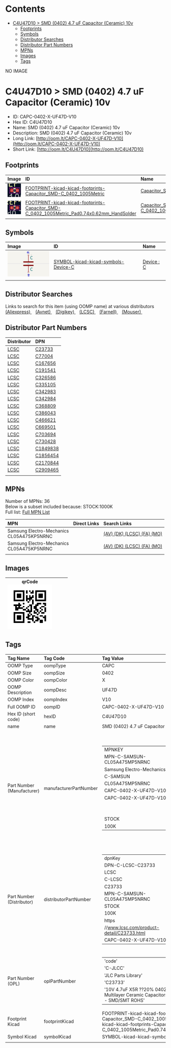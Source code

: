 



Contents
========

* [C4U47D10 > SMD (0402) 4.7 uF Capacitor (Ceramic) 10v](#c4u47d10--smd-0402-47-uf-capacitor-ceramic-10v)
	* [Footprints](#footprints)
	* [Symbols](#symbols)
	* [Distributor Searches](#distributor-searches)
	* [Distributor Part Numbers](#distributor-part-numbers)
	* [MPNs](#mpns)
	* [Images](#images)
	* [Tags](#tags)
  
NO IMAGE  
# C4U47D10 > SMD (0402) 4.7 uF Capacitor (Ceramic) 10v

- ID: CAPC-0402-X-UF47D-V10
- Hex ID: C4U47D10
- Name: SMD (0402) 4.7 uF Capacitor (Ceramic) 10v
- Description: SMD (0402) 4.7 uF Capacitor (Ceramic) 10v
- Long Link: [http://oom.lt/CAPC-0402-X-UF47D-V10](http://oom.lt/CAPC-0402-X-UF47D-V10)
- Short Link: [http://oom.lt/C4U47D10](http://oom.lt/C4U47D10)

## Footprints
  

|Image|ID|Name|
| :--- | :--- | :--- |
|[![](https://raw.githubusercontent.com/oomlout/oomlout_OOMP_eda_V2/main/FOOTPRINT/kicad/kicad-footprints/Capacitor_SMD/C_0402_1005Metric/image_140.png)](https://github.com/oomlout/oomlout_OOMP_eda_V2/tree/main/FOOTPRINT/kicad/kicad-footprints/Capacitor_SMD/C_0402_1005Metric/)|[FOOTPRINT-kicad-kicad-footprints-Capacitor_SMD-C_0402_1005Metric](https://github.com/oomlout/oomlout_OOMP_eda_V2/tree/main/FOOTPRINT/kicad/kicad-footprints/Capacitor_SMD/C_0402_1005Metric/)|[Capacitor_SMD : C_0402_1005Metric](https://github.com/oomlout/oomlout_OOMP_eda_V2/tree/main/FOOTPRINT/kicad/kicad-footprints/Capacitor_SMD/C_0402_1005Metric/)|
|[![](https://raw.githubusercontent.com/oomlout/oomlout_OOMP_eda_V2/main/FOOTPRINT/kicad/kicad-footprints/Capacitor_SMD/C_0402_1005Metric_Pad0.74x0.62mm_HandSolder/image_140.png)](https://github.com/oomlout/oomlout_OOMP_eda_V2/tree/main/FOOTPRINT/kicad/kicad-footprints/Capacitor_SMD/C_0402_1005Metric_Pad0.74x0.62mm_HandSolder/)|[FOOTPRINT-kicad-kicad-footprints-Capacitor_SMD-C_0402_1005Metric_Pad0.74x0.62mm_HandSolder](https://github.com/oomlout/oomlout_OOMP_eda_V2/tree/main/FOOTPRINT/kicad/kicad-footprints/Capacitor_SMD/C_0402_1005Metric_Pad0.74x0.62mm_HandSolder/)|[Capacitor_SMD : C_0402_1005Metric_Pad0.74x0.62mm_HandSolder](https://github.com/oomlout/oomlout_OOMP_eda_V2/tree/main/FOOTPRINT/kicad/kicad-footprints/Capacitor_SMD/C_0402_1005Metric_Pad0.74x0.62mm_HandSolder/)|
||||

## Symbols
  

|Image|ID|Name|
| :--- | :--- | :--- |
|[![](https://raw.githubusercontent.com/oomlout/oomlout_OOMP_eda_V2/main/SYMBOL/kicad/kicad-symbols/Device/C/image_140.png)](https://github.com/oomlout/oomlout_OOMP_eda_V2/tree/main/SYMBOL/kicad/kicad-symbols/Device/C/)|[SYMBOL-kicad-kicad-symbols-Device-C](https://github.com/oomlout/oomlout_OOMP_eda_V2/tree/main/SYMBOL/kicad/kicad-symbols/Device/C/)|[Device : C](https://github.com/oomlout/oomlout_OOMP_eda_V2/tree/main/SYMBOL/kicad/kicad-symbols/Device/C/)|
||||

## Distributor Searches
  
Links to search for this item (using OOMP name) at various distributors  
[(Aliexpress) ](https://www.aliexpress.com/wholesale?SearchText=1117SMD+0402+4.7+uF+Capacitor+Ceramic+10v)&nbsp;&nbsp;&nbsp;[(Avnet) ](https://www.avnet.com/shop/us/search/SMD+0402+4.7+uF+Capacitor+Ceramic+10v)&nbsp;&nbsp;&nbsp;[(Digikey) ](https://www.digikey.co.uk/en/products/result?s=SMD+0402+4.7+uF+Capacitor+Ceramic+10v)&nbsp;&nbsp;&nbsp;[(LCSC) ](https://www.lcsc.com/search?q=SMD+0402+4.7+uF+Capacitor+Ceramic+10v)&nbsp;&nbsp;&nbsp;[(Farnell) ](https://uk.farnell.com/search?st=SMD+0402+4.7+uF+Capacitor+Ceramic+10v)&nbsp;&nbsp;&nbsp;[(Mouser) ](https://www.mouser.com/c/?q=SMD+0402+4.7+uF+Capacitor+Ceramic+10v)&nbsp;&nbsp;&nbsp;
## Distributor Part Numbers
  

|Distributor|DPN|
| :--- | :--- |
|[LCSC](https://www.lcsc.com/product-detail/C23733.html)|[C23733](https://www.lcsc.com/product-detail/C23733.html)|
|[LCSC](https://www.lcsc.com/product-detail/C77004.html)|[C77004](https://www.lcsc.com/product-detail/C77004.html)|
|[LCSC](https://www.lcsc.com/product-detail/C167656.html)|[C167656](https://www.lcsc.com/product-detail/C167656.html)|
|[LCSC](https://www.lcsc.com/product-detail/C191541.html)|[C191541](https://www.lcsc.com/product-detail/C191541.html)|
|[LCSC](https://www.lcsc.com/product-detail/C326586.html)|[C326586](https://www.lcsc.com/product-detail/C326586.html)|
|[LCSC](https://www.lcsc.com/product-detail/C335105.html)|[C335105](https://www.lcsc.com/product-detail/C335105.html)|
|[LCSC](https://www.lcsc.com/product-detail/C342983.html)|[C342983](https://www.lcsc.com/product-detail/C342983.html)|
|[LCSC](https://www.lcsc.com/product-detail/C342984.html)|[C342984](https://www.lcsc.com/product-detail/C342984.html)|
|[LCSC](https://www.lcsc.com/product-detail/C368809.html)|[C368809](https://www.lcsc.com/product-detail/C368809.html)|
|[LCSC](https://www.lcsc.com/product-detail/C386043.html)|[C386043](https://www.lcsc.com/product-detail/C386043.html)|
|[LCSC](https://www.lcsc.com/product-detail/C466621.html)|[C466621](https://www.lcsc.com/product-detail/C466621.html)|
|[LCSC](https://www.lcsc.com/product-detail/C669501.html)|[C669501](https://www.lcsc.com/product-detail/C669501.html)|
|[LCSC](https://www.lcsc.com/product-detail/C703694.html)|[C703694](https://www.lcsc.com/product-detail/C703694.html)|
|[LCSC](https://www.lcsc.com/product-detail/C730428.html)|[C730428](https://www.lcsc.com/product-detail/C730428.html)|
|[LCSC](https://www.lcsc.com/product-detail/C1849838.html)|[C1849838](https://www.lcsc.com/product-detail/C1849838.html)|
|[LCSC](https://www.lcsc.com/product-detail/C1856454.html)|[C1856454](https://www.lcsc.com/product-detail/C1856454.html)|
|[LCSC](https://www.lcsc.com/product-detail/C2170844.html)|[C2170844](https://www.lcsc.com/product-detail/C2170844.html)|
|[LCSC](https://www.lcsc.com/product-detail/C2909465.html)|[C2909465](https://www.lcsc.com/product-detail/C2909465.html)|
|||

## MPNs
  
Number of MPNs: 36<br>Below is a subset included because: STOCK:1000K <br>Full list: [Full MPN List](MPNLIST.md)  

|MPN|Direct Links|Search Links|
| :--- | :--- | :--- |
|Samsung Electro-Mechanics<br>CL05A475KP5NRNC||[(AV) ](https://www.avnet.com/shop/us/search/CL05A475KP5NRNC)[(DK) ](https://www.digikey.co.uk/products/en?keywords=CL05A475KP5NRNC)[(LCSC) ](https://www.lcsc.com/search?q=CL05A475KP5NRNC)[(FA) ](https://uk.farnell.com/search?st=CL05A475KP5NRNC)[(MO) ](https://www.mouser.com/c/?q=CL05A475KP5NRNC)|
|Samsung Electro-Mechanics<br>CL05A475KP5NRNC||[(AV) ](https://www.avnet.com/shop/us/search/CL05A475KP5NRNC)[(DK) ](https://www.digikey.co.uk/products/en?keywords=CL05A475KP5NRNC)[(LCSC) ](https://www.lcsc.com/search?q=CL05A475KP5NRNC)[(FA) ](https://uk.farnell.com/search?st=CL05A475KP5NRNC)[(MO) ](https://www.mouser.com/c/?q=CL05A475KP5NRNC)|
||||

## Images
  

|qrCode<br>[![](https://raw.githubusercontent.com/oomlout/oomlout_OOMP_parts_V2/main/CAPC/0402/X/UF47D/V10/qrCode_140.png)](https://github.com/oomlout/oomlout_OOMP_parts_V2/tree/main/CAPC/0402/X/UF47D/V10/qrCode.png)||||
| :---: | :---: | :---: | :---: |

## Tags
  

|Tag Name|Tag Code|Tag Value|
| :--- | :--- | :--- |
|OOMP Type|oompType|CAPC|
|OOMP Size|oompSize|0402|
|OOMP Color|oompColor|X|
|OOMP Description|oompDesc|UF47D|
|OOMP Index|oompIndex|V10|
|Full OOMP ID|oompID|CAPC-0402-X-UF47D-V10|
|Hex ID (short code)|hexID|C4U47D10|
|name|name|SMD (0402) 4.7 uF Capacitor (Ceramic) 10v|
|Part Number (Manufacturer)|manufacturerPartNumber|<table><tr><td>MPNKEY</td></tr><tr><td> MPN-C-SAMSUN-CL05A475MP5NRNC</td><td> MANUFACTURER</td></tr><tr><td> Samsung Electro-Mechanics</td><td> MANUCODE</td></tr><tr><td> C-SAMSUN</td><td> MPN</td></tr><tr><td> CL05A475MP5NRNC</td><td> OOMPIDPARTIAL</td></tr><tr><td> CAPC-0402-X-UF47D-V10</td><td> OOMPID</td></tr><tr><td> CAPC-0402-X-UF47D-V10</td><td> LINK</td></tr><tr><td> </td><td> DESCRIPTION</td></tr><tr><td> </td><td> TAGS</td></tr><tr><td> STOCK</td></tr><tr><td>100K</td></tr></table></td><td> <table><tr><td>MPNKEY</td></tr><tr><td> MPN-C-MURATA-GRM155R61A475KEAAD</td><td> MANUFACTURER</td></tr><tr><td> Murata Electronics</td><td> MANUCODE</td></tr><tr><td> C-MURATA</td><td> MPN</td></tr><tr><td> GRM155R61A475KEAAD</td><td> OOMPIDPARTIAL</td></tr><tr><td> CAPC-0402-X-UF47D-V10</td><td> OOMPID</td></tr><tr><td> CAPC-0402-X-UF47D-V10</td><td> LINK</td></tr><tr><td> </td><td> DESCRIPTION</td></tr><tr><td> </td><td> TAGS</td></tr><tr><td> STOCK</td></tr><tr><td>10K</td></tr></table></td><td> <table><tr><td>MPNKEY</td></tr><tr><td> MPN-C-FHGUAN-0402X475M100NT</td><td> MANUFACTURER</td></tr><tr><td> FH (Guangdong Fenghua Advanced Tech)</td><td> MANUCODE</td></tr><tr><td> C-FHGUAN</td><td> MPN</td></tr><tr><td> 0402X475M100NT</td><td> OOMPIDPARTIAL</td></tr><tr><td> CAPC-0402-X-UF47D-V10</td><td> OOMPID</td></tr><tr><td> CAPC-0402-X-UF47D-V10</td><td> LINK</td></tr><tr><td> </td><td> DESCRIPTION</td></tr><tr><td> </td><td> TAGS</td></tr><tr><td> STOCK</td></tr><tr><td>1K</td></tr></table></td><td> <table><tr><td>MPNKEY</td></tr><tr><td> MPN-C-FHGUAN-0402X475K100NT</td><td> MANUFACTURER</td></tr><tr><td> FH (Guangdong Fenghua Advanced Tech)</td><td> MANUCODE</td></tr><tr><td> C-FHGUAN</td><td> MPN</td></tr><tr><td> 0402X475K100NT</td><td> OOMPIDPARTIAL</td></tr><tr><td> CAPC-0402-X-UF47D-V10</td><td> OOMPID</td></tr><tr><td> CAPC-0402-X-UF47D-V10</td><td> LINK</td></tr><tr><td> </td><td> DESCRIPTION</td></tr><tr><td> </td><td> TAGS</td></tr><tr><td> STOCK</td></tr><tr><td>10K</td></tr></table></td><td> <table><tr><td>MPNKEY</td></tr><tr><td> MPN-C-YAGEO-CC0402KRX5R6BB475</td><td> MANUFACTURER</td></tr><tr><td> YAGEO</td><td> MANUCODE</td></tr><tr><td> C-YAGEO</td><td> MPN</td></tr><tr><td> CC0402KRX5R6BB475</td><td> OOMPIDPARTIAL</td></tr><tr><td> CAPC-0402-X-UF47D-V10</td><td> OOMPID</td></tr><tr><td> CAPC-0402-X-UF47D-V10</td><td> LINK</td></tr><tr><td> </td><td> DESCRIPTION</td></tr><tr><td> </td><td> TAGS</td></tr><tr><td> STOCK</td></tr><tr><td>10K</td></tr></table></td><td> <table><tr><td>MPNKEY</td></tr><tr><td> MPN-C-MURATA-GRM155R61A475MEAAD</td><td> MANUFACTURER</td></tr><tr><td> Murata Electronics</td><td> MANUCODE</td></tr><tr><td> C-MURATA</td><td> MPN</td></tr><tr><td> GRM155R61A475MEAAD</td><td> OOMPIDPARTIAL</td></tr><tr><td> CAPC-0402-X-UF47D-V10</td><td> OOMPID</td></tr><tr><td> CAPC-0402-X-UF47D-V10</td><td> LINK</td></tr><tr><td> </td><td> DESCRIPTION</td></tr><tr><td> </td><td> TAGS</td></tr><tr><td> </td></tr></table></td><td> <table><tr><td>MPNKEY</td></tr><tr><td> MPN-C-TDK-C1005X5R1A475KTJ00E</td><td> MANUFACTURER</td></tr><tr><td> TDK</td><td> MANUCODE</td></tr><tr><td> C-TDK</td><td> MPN</td></tr><tr><td> C1005X5R1A475KTJ00E</td><td> OOMPIDPARTIAL</td></tr><tr><td> CAPC-0402-X-UF47D-V10</td><td> OOMPID</td></tr><tr><td> CAPC-0402-X-UF47D-V10</td><td> LINK</td></tr><tr><td> </td><td> DESCRIPTION</td></tr><tr><td> </td><td> TAGS</td></tr><tr><td> STOCK</td></tr><tr><td>1K</td></tr></table></td><td> <table><tr><td>MPNKEY</td></tr><tr><td> MPN-C-TDK-C1005X5R1A475MTJ00E</td><td> MANUFACTURER</td></tr><tr><td> TDK</td><td> MANUCODE</td></tr><tr><td> C-TDK</td><td> MPN</td></tr><tr><td> C1005X5R1A475MTJ00E</td><td> OOMPIDPARTIAL</td></tr><tr><td> CAPC-0402-X-UF47D-V10</td><td> OOMPID</td></tr><tr><td> CAPC-0402-X-UF47D-V10</td><td> LINK</td></tr><tr><td> </td><td> DESCRIPTION</td></tr><tr><td> </td><td> TAGS</td></tr><tr><td> </td></tr></table></td><td> <table><tr><td>MPNKEY</td></tr><tr><td> MPN-C-SAMSUN-CL05A475KP5NRNC</td><td> MANUFACTURER</td></tr><tr><td> Samsung Electro-Mechanics</td><td> MANUCODE</td></tr><tr><td> C-SAMSUN</td><td> MPN</td></tr><tr><td> CL05A475KP5NRNC</td><td> OOMPIDPARTIAL</td></tr><tr><td> CAPC-0402-X-UF47D-V10</td><td> OOMPID</td></tr><tr><td> CAPC-0402-X-UF47D-V10</td><td> LINK</td></tr><tr><td> </td><td> DESCRIPTION</td></tr><tr><td> </td><td> TAGS</td></tr><tr><td> STOCK</td></tr><tr><td>1000K</td></tr></table></td><td> <table><tr><td>MPNKEY</td></tr><tr><td> MPN-C-TAIYOY-LMK105BBJ475MVLF</td><td> MANUFACTURER</td></tr><tr><td> Taiyo Yuden</td><td> MANUCODE</td></tr><tr><td> C-TAIYOY</td><td> MPN</td></tr><tr><td> LMK105BBJ475MVLF</td><td> OOMPIDPARTIAL</td></tr><tr><td> CAPC-0402-X-UF47D-V10</td><td> OOMPID</td></tr><tr><td> CAPC-0402-X-UF47D-V10</td><td> LINK</td></tr><tr><td> </td><td> DESCRIPTION</td></tr><tr><td> </td><td> TAGS</td></tr><tr><td> STOCK</td></tr><tr><td>10K</td></tr></table></td><td> <table><tr><td>MPNKEY</td></tr><tr><td> MPN-C-SANYEA-C0402X5R475M100NT</td><td> MANUFACTURER</td></tr><tr><td> SANYEAR</td><td> MANUCODE</td></tr><tr><td> C-SANYEA</td><td> MPN</td></tr><tr><td> C0402X5R475M100NT</td><td> OOMPIDPARTIAL</td></tr><tr><td> CAPC-0402-X-UF47D-V10</td><td> OOMPID</td></tr><tr><td> CAPC-0402-X-UF47D-V10</td><td> LINK</td></tr><tr><td> </td><td> DESCRIPTION</td></tr><tr><td> </td><td> TAGS</td></tr><tr><td> STOCK</td></tr><tr><td>1K</td></tr></table></td><td> <table><tr><td>MPNKEY</td></tr><tr><td> MPN-C-MURATA-GRM155R61A475ME02D</td><td> MANUFACTURER</td></tr><tr><td> Murata Electronics</td><td> MANUCODE</td></tr><tr><td> C-MURATA</td><td> MPN</td></tr><tr><td> GRM155R61A475ME02D</td><td> OOMPIDPARTIAL</td></tr><tr><td> CAPC-0402-X-UF47D-V10</td><td> OOMPID</td></tr><tr><td> CAPC-0402-X-UF47D-V10</td><td> LINK</td></tr><tr><td> </td><td> DESCRIPTION</td></tr><tr><td> </td><td> TAGS</td></tr><tr><td> STOCK</td></tr><tr><td>10K</td></tr></table></td><td> <table><tr><td>MPNKEY</td></tr><tr><td> MPN-C-MURATA-ZRB15XR61A475KE01D</td><td> MANUFACTURER</td></tr><tr><td> Murata Electronics</td><td> MANUCODE</td></tr><tr><td> C-MURATA</td><td> MPN</td></tr><tr><td> ZRB15XR61A475KE01D</td><td> OOMPIDPARTIAL</td></tr><tr><td> CAPC-0402-X-UF47D-V10</td><td> OOMPID</td></tr><tr><td> CAPC-0402-X-UF47D-V10</td><td> LINK</td></tr><tr><td> </td><td> DESCRIPTION</td></tr><tr><td> </td><td> TAGS</td></tr><tr><td> STOCK</td></tr><tr><td>1K</td></tr></table></td><td> <table><tr><td>MPNKEY</td></tr><tr><td> MPN-C-SAMSUN-CL05A475KP5ZRNC</td><td> MANUFACTURER</td></tr><tr><td> Samsung Electro-Mechanics</td><td> MANUCODE</td></tr><tr><td> C-SAMSUN</td><td> MPN</td></tr><tr><td> CL05A475KP5ZRNC</td><td> OOMPIDPARTIAL</td></tr><tr><td> CAPC-0402-X-UF47D-V10</td><td> OOMPID</td></tr><tr><td> CAPC-0402-X-UF47D-V10</td><td> LINK</td></tr><tr><td> </td><td> DESCRIPTION</td></tr><tr><td> </td><td> TAGS</td></tr><tr><td> </td></tr></table></td><td> <table><tr><td>MPNKEY</td></tr><tr><td> MPN-C-KYOCER-CM05X5R475M10AH</td><td> MANUFACTURER</td></tr><tr><td> Kyocera AVX</td><td> MANUCODE</td></tr><tr><td> C-KYOCER</td><td> MPN</td></tr><tr><td> CM05X5R475M10AH</td><td> OOMPIDPARTIAL</td></tr><tr><td> CAPC-0402-X-UF47D-V10</td><td> OOMPID</td></tr><tr><td> CAPC-0402-X-UF47D-V10</td><td> LINK</td></tr><tr><td> </td><td> DESCRIPTION</td></tr><tr><td> </td><td> TAGS</td></tr><tr><td> </td></tr></table></td><td> <table><tr><td>MPNKEY</td></tr><tr><td> MPN-C-KYOCER-0402ZD475KAT2A</td><td> MANUFACTURER</td></tr><tr><td> Kyocera AVX</td><td> MANUCODE</td></tr><tr><td> C-KYOCER</td><td> MPN</td></tr><tr><td> 0402ZD475KAT2A</td><td> OOMPIDPARTIAL</td></tr><tr><td> CAPC-0402-X-UF47D-V10</td><td> OOMPID</td></tr><tr><td> CAPC-0402-X-UF47D-V10</td><td> LINK</td></tr><tr><td> </td><td> DESCRIPTION</td></tr><tr><td> </td><td> TAGS</td></tr><tr><td> </td></tr></table></td><td> <table><tr><td>MPNKEY</td></tr><tr><td> MPN-C-TDK-C1005X5R1A475K050BE</td><td> MANUFACTURER</td></tr><tr><td> TDK</td><td> MANUCODE</td></tr><tr><td> C-TDK</td><td> MPN</td></tr><tr><td> C1005X5R1A475K050BE</td><td> OOMPIDPARTIAL</td></tr><tr><td> CAPC-0402-X-UF47D-V10</td><td> OOMPID</td></tr><tr><td> CAPC-0402-X-UF47D-V10</td><td> LINK</td></tr><tr><td> </td><td> DESCRIPTION</td></tr><tr><td> </td><td> TAGS</td></tr><tr><td> </td></tr></table></td><td> <table><tr><td>MPNKEY</td></tr><tr><td> MPN-C-WALSIN-0402X475M100CT</td><td> MANUFACTURER</td></tr><tr><td> Walsin Tech Corp</td><td> MANUCODE</td></tr><tr><td> C-WALSIN</td><td> MPN</td></tr><tr><td> 0402X475M100CT</td><td> OOMPIDPARTIAL</td></tr><tr><td> CAPC-0402-X-UF47D-V10</td><td> OOMPID</td></tr><tr><td> CAPC-0402-X-UF47D-V10</td><td> LINK</td></tr><tr><td> </td><td> DESCRIPTION</td></tr><tr><td> </td><td> TAGS</td></tr><tr><td> </td></tr></table></td><td> <table><tr><td>MPNKEY</td></tr><tr><td> MPN-C-SAMSUN-CL05A475MP5NRNC</td><td> MANUFACTURER</td></tr><tr><td> Samsung Electro-Mechanics</td><td> MANUCODE</td></tr><tr><td> C-SAMSUN</td><td> MPN</td></tr><tr><td> CL05A475MP5NRNC</td><td> OOMPIDPARTIAL</td></tr><tr><td> CAPC-0402-X-UF47D-V10</td><td> OOMPID</td></tr><tr><td> CAPC-0402-X-UF47D-V10</td><td> LINK</td></tr><tr><td> </td><td> DESCRIPTION</td></tr><tr><td> </td><td> TAGS</td></tr><tr><td> STOCK</td></tr><tr><td>100K</td></tr></table></td><td> <table><tr><td>MPNKEY</td></tr><tr><td> MPN-C-MURATA-GRM155R61A475KEAAD</td><td> MANUFACTURER</td></tr><tr><td> Murata Electronics</td><td> MANUCODE</td></tr><tr><td> C-MURATA</td><td> MPN</td></tr><tr><td> GRM155R61A475KEAAD</td><td> OOMPIDPARTIAL</td></tr><tr><td> CAPC-0402-X-UF47D-V10</td><td> OOMPID</td></tr><tr><td> CAPC-0402-X-UF47D-V10</td><td> LINK</td></tr><tr><td> </td><td> DESCRIPTION</td></tr><tr><td> </td><td> TAGS</td></tr><tr><td> STOCK</td></tr><tr><td>10K</td></tr></table></td><td> <table><tr><td>MPNKEY</td></tr><tr><td> MPN-C-FHGUAN-0402X475M100NT</td><td> MANUFACTURER</td></tr><tr><td> FH (Guangdong Fenghua Advanced Tech)</td><td> MANUCODE</td></tr><tr><td> C-FHGUAN</td><td> MPN</td></tr><tr><td> 0402X475M100NT</td><td> OOMPIDPARTIAL</td></tr><tr><td> CAPC-0402-X-UF47D-V10</td><td> OOMPID</td></tr><tr><td> CAPC-0402-X-UF47D-V10</td><td> LINK</td></tr><tr><td> </td><td> DESCRIPTION</td></tr><tr><td> </td><td> TAGS</td></tr><tr><td> STOCK</td></tr><tr><td>1K</td></tr></table></td><td> <table><tr><td>MPNKEY</td></tr><tr><td> MPN-C-FHGUAN-0402X475K100NT</td><td> MANUFACTURER</td></tr><tr><td> FH (Guangdong Fenghua Advanced Tech)</td><td> MANUCODE</td></tr><tr><td> C-FHGUAN</td><td> MPN</td></tr><tr><td> 0402X475K100NT</td><td> OOMPIDPARTIAL</td></tr><tr><td> CAPC-0402-X-UF47D-V10</td><td> OOMPID</td></tr><tr><td> CAPC-0402-X-UF47D-V10</td><td> LINK</td></tr><tr><td> </td><td> DESCRIPTION</td></tr><tr><td> </td><td> TAGS</td></tr><tr><td> STOCK</td></tr><tr><td>10K</td></tr></table></td><td> <table><tr><td>MPNKEY</td></tr><tr><td> MPN-C-YAGEO-CC0402KRX5R6BB475</td><td> MANUFACTURER</td></tr><tr><td> YAGEO</td><td> MANUCODE</td></tr><tr><td> C-YAGEO</td><td> MPN</td></tr><tr><td> CC0402KRX5R6BB475</td><td> OOMPIDPARTIAL</td></tr><tr><td> CAPC-0402-X-UF47D-V10</td><td> OOMPID</td></tr><tr><td> CAPC-0402-X-UF47D-V10</td><td> LINK</td></tr><tr><td> </td><td> DESCRIPTION</td></tr><tr><td> </td><td> TAGS</td></tr><tr><td> STOCK</td></tr><tr><td>10K</td></tr></table></td><td> <table><tr><td>MPNKEY</td></tr><tr><td> MPN-C-MURATA-GRM155R61A475MEAAD</td><td> MANUFACTURER</td></tr><tr><td> Murata Electronics</td><td> MANUCODE</td></tr><tr><td> C-MURATA</td><td> MPN</td></tr><tr><td> GRM155R61A475MEAAD</td><td> OOMPIDPARTIAL</td></tr><tr><td> CAPC-0402-X-UF47D-V10</td><td> OOMPID</td></tr><tr><td> CAPC-0402-X-UF47D-V10</td><td> LINK</td></tr><tr><td> </td><td> DESCRIPTION</td></tr><tr><td> </td><td> TAGS</td></tr><tr><td> </td></tr></table></td><td> <table><tr><td>MPNKEY</td></tr><tr><td> MPN-C-TDK-C1005X5R1A475KTJ00E</td><td> MANUFACTURER</td></tr><tr><td> TDK</td><td> MANUCODE</td></tr><tr><td> C-TDK</td><td> MPN</td></tr><tr><td> C1005X5R1A475KTJ00E</td><td> OOMPIDPARTIAL</td></tr><tr><td> CAPC-0402-X-UF47D-V10</td><td> OOMPID</td></tr><tr><td> CAPC-0402-X-UF47D-V10</td><td> LINK</td></tr><tr><td> </td><td> DESCRIPTION</td></tr><tr><td> </td><td> TAGS</td></tr><tr><td> STOCK</td></tr><tr><td>1K</td></tr></table></td><td> <table><tr><td>MPNKEY</td></tr><tr><td> MPN-C-TDK-C1005X5R1A475MTJ00E</td><td> MANUFACTURER</td></tr><tr><td> TDK</td><td> MANUCODE</td></tr><tr><td> C-TDK</td><td> MPN</td></tr><tr><td> C1005X5R1A475MTJ00E</td><td> OOMPIDPARTIAL</td></tr><tr><td> CAPC-0402-X-UF47D-V10</td><td> OOMPID</td></tr><tr><td> CAPC-0402-X-UF47D-V10</td><td> LINK</td></tr><tr><td> </td><td> DESCRIPTION</td></tr><tr><td> </td><td> TAGS</td></tr><tr><td> </td></tr></table></td><td> <table><tr><td>MPNKEY</td></tr><tr><td> MPN-C-SAMSUN-CL05A475KP5NRNC</td><td> MANUFACTURER</td></tr><tr><td> Samsung Electro-Mechanics</td><td> MANUCODE</td></tr><tr><td> C-SAMSUN</td><td> MPN</td></tr><tr><td> CL05A475KP5NRNC</td><td> OOMPIDPARTIAL</td></tr><tr><td> CAPC-0402-X-UF47D-V10</td><td> OOMPID</td></tr><tr><td> CAPC-0402-X-UF47D-V10</td><td> LINK</td></tr><tr><td> </td><td> DESCRIPTION</td></tr><tr><td> </td><td> TAGS</td></tr><tr><td> STOCK</td></tr><tr><td>1000K</td></tr></table></td><td> <table><tr><td>MPNKEY</td></tr><tr><td> MPN-C-TAIYOY-LMK105BBJ475MVLF</td><td> MANUFACTURER</td></tr><tr><td> Taiyo Yuden</td><td> MANUCODE</td></tr><tr><td> C-TAIYOY</td><td> MPN</td></tr><tr><td> LMK105BBJ475MVLF</td><td> OOMPIDPARTIAL</td></tr><tr><td> CAPC-0402-X-UF47D-V10</td><td> OOMPID</td></tr><tr><td> CAPC-0402-X-UF47D-V10</td><td> LINK</td></tr><tr><td> </td><td> DESCRIPTION</td></tr><tr><td> </td><td> TAGS</td></tr><tr><td> STOCK</td></tr><tr><td>10K</td></tr></table></td><td> <table><tr><td>MPNKEY</td></tr><tr><td> MPN-C-SANYEA-C0402X5R475M100NT</td><td> MANUFACTURER</td></tr><tr><td> SANYEAR</td><td> MANUCODE</td></tr><tr><td> C-SANYEA</td><td> MPN</td></tr><tr><td> C0402X5R475M100NT</td><td> OOMPIDPARTIAL</td></tr><tr><td> CAPC-0402-X-UF47D-V10</td><td> OOMPID</td></tr><tr><td> CAPC-0402-X-UF47D-V10</td><td> LINK</td></tr><tr><td> </td><td> DESCRIPTION</td></tr><tr><td> </td><td> TAGS</td></tr><tr><td> STOCK</td></tr><tr><td>1K</td></tr></table></td><td> <table><tr><td>MPNKEY</td></tr><tr><td> MPN-C-MURATA-GRM155R61A475ME02D</td><td> MANUFACTURER</td></tr><tr><td> Murata Electronics</td><td> MANUCODE</td></tr><tr><td> C-MURATA</td><td> MPN</td></tr><tr><td> GRM155R61A475ME02D</td><td> OOMPIDPARTIAL</td></tr><tr><td> CAPC-0402-X-UF47D-V10</td><td> OOMPID</td></tr><tr><td> CAPC-0402-X-UF47D-V10</td><td> LINK</td></tr><tr><td> </td><td> DESCRIPTION</td></tr><tr><td> </td><td> TAGS</td></tr><tr><td> STOCK</td></tr><tr><td>10K</td></tr></table></td><td> <table><tr><td>MPNKEY</td></tr><tr><td> MPN-C-MURATA-ZRB15XR61A475KE01D</td><td> MANUFACTURER</td></tr><tr><td> Murata Electronics</td><td> MANUCODE</td></tr><tr><td> C-MURATA</td><td> MPN</td></tr><tr><td> ZRB15XR61A475KE01D</td><td> OOMPIDPARTIAL</td></tr><tr><td> CAPC-0402-X-UF47D-V10</td><td> OOMPID</td></tr><tr><td> CAPC-0402-X-UF47D-V10</td><td> LINK</td></tr><tr><td> </td><td> DESCRIPTION</td></tr><tr><td> </td><td> TAGS</td></tr><tr><td> STOCK</td></tr><tr><td>1K</td></tr></table></td><td> <table><tr><td>MPNKEY</td></tr><tr><td> MPN-C-SAMSUN-CL05A475KP5ZRNC</td><td> MANUFACTURER</td></tr><tr><td> Samsung Electro-Mechanics</td><td> MANUCODE</td></tr><tr><td> C-SAMSUN</td><td> MPN</td></tr><tr><td> CL05A475KP5ZRNC</td><td> OOMPIDPARTIAL</td></tr><tr><td> CAPC-0402-X-UF47D-V10</td><td> OOMPID</td></tr><tr><td> CAPC-0402-X-UF47D-V10</td><td> LINK</td></tr><tr><td> </td><td> DESCRIPTION</td></tr><tr><td> </td><td> TAGS</td></tr><tr><td> </td></tr></table></td><td> <table><tr><td>MPNKEY</td></tr><tr><td> MPN-C-KYOCER-CM05X5R475M10AH</td><td> MANUFACTURER</td></tr><tr><td> Kyocera AVX</td><td> MANUCODE</td></tr><tr><td> C-KYOCER</td><td> MPN</td></tr><tr><td> CM05X5R475M10AH</td><td> OOMPIDPARTIAL</td></tr><tr><td> CAPC-0402-X-UF47D-V10</td><td> OOMPID</td></tr><tr><td> CAPC-0402-X-UF47D-V10</td><td> LINK</td></tr><tr><td> </td><td> DESCRIPTION</td></tr><tr><td> </td><td> TAGS</td></tr><tr><td> </td></tr></table></td><td> <table><tr><td>MPNKEY</td></tr><tr><td> MPN-C-KYOCER-0402ZD475KAT2A</td><td> MANUFACTURER</td></tr><tr><td> Kyocera AVX</td><td> MANUCODE</td></tr><tr><td> C-KYOCER</td><td> MPN</td></tr><tr><td> 0402ZD475KAT2A</td><td> OOMPIDPARTIAL</td></tr><tr><td> CAPC-0402-X-UF47D-V10</td><td> OOMPID</td></tr><tr><td> CAPC-0402-X-UF47D-V10</td><td> LINK</td></tr><tr><td> </td><td> DESCRIPTION</td></tr><tr><td> </td><td> TAGS</td></tr><tr><td> </td></tr></table></td><td> <table><tr><td>MPNKEY</td></tr><tr><td> MPN-C-TDK-C1005X5R1A475K050BE</td><td> MANUFACTURER</td></tr><tr><td> TDK</td><td> MANUCODE</td></tr><tr><td> C-TDK</td><td> MPN</td></tr><tr><td> C1005X5R1A475K050BE</td><td> OOMPIDPARTIAL</td></tr><tr><td> CAPC-0402-X-UF47D-V10</td><td> OOMPID</td></tr><tr><td> CAPC-0402-X-UF47D-V10</td><td> LINK</td></tr><tr><td> </td><td> DESCRIPTION</td></tr><tr><td> </td><td> TAGS</td></tr><tr><td> </td></tr></table></td><td> <table><tr><td>MPNKEY</td></tr><tr><td> MPN-C-WALSIN-0402X475M100CT</td><td> MANUFACTURER</td></tr><tr><td> Walsin Tech Corp</td><td> MANUCODE</td></tr><tr><td> C-WALSIN</td><td> MPN</td></tr><tr><td> 0402X475M100CT</td><td> OOMPIDPARTIAL</td></tr><tr><td> CAPC-0402-X-UF47D-V10</td><td> OOMPID</td></tr><tr><td> CAPC-0402-X-UF47D-V10</td><td> LINK</td></tr><tr><td> </td><td> DESCRIPTION</td></tr><tr><td> </td><td> TAGS</td></tr><tr><td> </td></tr></table>|
|Part Number (Distributor)|distributorPartNumber|<table><tr><td>dpnKey</td></tr><tr><td> DPN-C-LCSC-C23733</td><td> DISTRIBUTOR</td></tr><tr><td> LCSC</td><td> DISTRCODE</td></tr><tr><td> C-LCSC</td><td> DPN</td></tr><tr><td> C23733</td><td> MPN</td></tr><tr><td> MPN-C-SAMSUN-CL05A475MP5NRNC</td><td> TAGS</td></tr><tr><td> STOCK</td></tr><tr><td>100K</td><td> LINK</td></tr><tr><td> https</td></tr><tr><td>//www.lcsc.com/product-detail/C23733.html</td><td> OOMPID</td></tr><tr><td> CAPC-0402-X-UF47D-V10</td></tr></table></td><td> <table><tr><td>dpnKey</td></tr><tr><td> DPN-C-LCSC-C77004</td><td> DISTRIBUTOR</td></tr><tr><td> LCSC</td><td> DISTRCODE</td></tr><tr><td> C-LCSC</td><td> DPN</td></tr><tr><td> C77004</td><td> MPN</td></tr><tr><td> MPN-C-MURATA-GRM155R61A475KEAAD</td><td> TAGS</td></tr><tr><td> STOCK</td></tr><tr><td>10K</td><td> LINK</td></tr><tr><td> https</td></tr><tr><td>//www.lcsc.com/product-detail/C77004.html</td><td> OOMPID</td></tr><tr><td> CAPC-0402-X-UF47D-V10</td></tr></table></td><td> <table><tr><td>dpnKey</td></tr><tr><td> DPN-C-LCSC-C167656</td><td> DISTRIBUTOR</td></tr><tr><td> LCSC</td><td> DISTRCODE</td></tr><tr><td> C-LCSC</td><td> DPN</td></tr><tr><td> C167656</td><td> MPN</td></tr><tr><td> MPN-C-FHGUAN-0402X475M100NT</td><td> TAGS</td></tr><tr><td> STOCK</td></tr><tr><td>1K</td><td> LINK</td></tr><tr><td> https</td></tr><tr><td>//www.lcsc.com/product-detail/C167656.html</td><td> OOMPID</td></tr><tr><td> CAPC-0402-X-UF47D-V10</td></tr></table></td><td> <table><tr><td>dpnKey</td></tr><tr><td> DPN-C-LCSC-C191541</td><td> DISTRIBUTOR</td></tr><tr><td> LCSC</td><td> DISTRCODE</td></tr><tr><td> C-LCSC</td><td> DPN</td></tr><tr><td> C191541</td><td> MPN</td></tr><tr><td> MPN-C-FHGUAN-0402X475K100NT</td><td> TAGS</td></tr><tr><td> STOCK</td></tr><tr><td>10K</td><td> LINK</td></tr><tr><td> https</td></tr><tr><td>//www.lcsc.com/product-detail/C191541.html</td><td> OOMPID</td></tr><tr><td> CAPC-0402-X-UF47D-V10</td></tr></table></td><td> <table><tr><td>dpnKey</td></tr><tr><td> DPN-C-LCSC-C326586</td><td> DISTRIBUTOR</td></tr><tr><td> LCSC</td><td> DISTRCODE</td></tr><tr><td> C-LCSC</td><td> DPN</td></tr><tr><td> C326586</td><td> MPN</td></tr><tr><td> MPN-C-YAGEO-CC0402KRX5R6BB475</td><td> TAGS</td></tr><tr><td> STOCK</td></tr><tr><td>10K</td><td> LINK</td></tr><tr><td> https</td></tr><tr><td>//www.lcsc.com/product-detail/C326586.html</td><td> OOMPID</td></tr><tr><td> CAPC-0402-X-UF47D-V10</td></tr></table></td><td> <table><tr><td>dpnKey</td></tr><tr><td> DPN-C-LCSC-C335105</td><td> DISTRIBUTOR</td></tr><tr><td> LCSC</td><td> DISTRCODE</td></tr><tr><td> C-LCSC</td><td> DPN</td></tr><tr><td> C335105</td><td> MPN</td></tr><tr><td> MPN-C-MURATA-GRM155R61A475MEAAD</td><td> TAGS</td></tr><tr><td> </td><td> LINK</td></tr><tr><td> https</td></tr><tr><td>//www.lcsc.com/product-detail/C335105.html</td><td> OOMPID</td></tr><tr><td> CAPC-0402-X-UF47D-V10</td></tr></table></td><td> <table><tr><td>dpnKey</td></tr><tr><td> DPN-C-LCSC-C342983</td><td> DISTRIBUTOR</td></tr><tr><td> LCSC</td><td> DISTRCODE</td></tr><tr><td> C-LCSC</td><td> DPN</td></tr><tr><td> C342983</td><td> MPN</td></tr><tr><td> MPN-C-TDK-C1005X5R1A475KTJ00E</td><td> TAGS</td></tr><tr><td> STOCK</td></tr><tr><td>1K</td><td> LINK</td></tr><tr><td> https</td></tr><tr><td>//www.lcsc.com/product-detail/C342983.html</td><td> OOMPID</td></tr><tr><td> CAPC-0402-X-UF47D-V10</td></tr></table></td><td> <table><tr><td>dpnKey</td></tr><tr><td> DPN-C-LCSC-C342984</td><td> DISTRIBUTOR</td></tr><tr><td> LCSC</td><td> DISTRCODE</td></tr><tr><td> C-LCSC</td><td> DPN</td></tr><tr><td> C342984</td><td> MPN</td></tr><tr><td> MPN-C-TDK-C1005X5R1A475MTJ00E</td><td> TAGS</td></tr><tr><td> </td><td> LINK</td></tr><tr><td> https</td></tr><tr><td>//www.lcsc.com/product-detail/C342984.html</td><td> OOMPID</td></tr><tr><td> CAPC-0402-X-UF47D-V10</td></tr></table></td><td> <table><tr><td>dpnKey</td></tr><tr><td> DPN-C-LCSC-C368809</td><td> DISTRIBUTOR</td></tr><tr><td> LCSC</td><td> DISTRCODE</td></tr><tr><td> C-LCSC</td><td> DPN</td></tr><tr><td> C368809</td><td> MPN</td></tr><tr><td> MPN-C-SAMSUN-CL05A475KP5NRNC</td><td> TAGS</td></tr><tr><td> STOCK</td></tr><tr><td>1000K</td><td> LINK</td></tr><tr><td> https</td></tr><tr><td>//www.lcsc.com/product-detail/C368809.html</td><td> OOMPID</td></tr><tr><td> CAPC-0402-X-UF47D-V10</td></tr></table></td><td> <table><tr><td>dpnKey</td></tr><tr><td> DPN-C-LCSC-C386043</td><td> DISTRIBUTOR</td></tr><tr><td> LCSC</td><td> DISTRCODE</td></tr><tr><td> C-LCSC</td><td> DPN</td></tr><tr><td> C386043</td><td> MPN</td></tr><tr><td> MPN-C-TAIYOY-LMK105BBJ475MVLF</td><td> TAGS</td></tr><tr><td> STOCK</td></tr><tr><td>10K</td><td> LINK</td></tr><tr><td> https</td></tr><tr><td>//www.lcsc.com/product-detail/C386043.html</td><td> OOMPID</td></tr><tr><td> CAPC-0402-X-UF47D-V10</td></tr></table></td><td> <table><tr><td>dpnKey</td></tr><tr><td> DPN-C-LCSC-C466621</td><td> DISTRIBUTOR</td></tr><tr><td> LCSC</td><td> DISTRCODE</td></tr><tr><td> C-LCSC</td><td> DPN</td></tr><tr><td> C466621</td><td> MPN</td></tr><tr><td> MPN-C-SANYEA-C0402X5R475M100NT</td><td> TAGS</td></tr><tr><td> STOCK</td></tr><tr><td>1K</td><td> LINK</td></tr><tr><td> https</td></tr><tr><td>//www.lcsc.com/product-detail/C466621.html</td><td> OOMPID</td></tr><tr><td> CAPC-0402-X-UF47D-V10</td></tr></table></td><td> <table><tr><td>dpnKey</td></tr><tr><td> DPN-C-LCSC-C669501</td><td> DISTRIBUTOR</td></tr><tr><td> LCSC</td><td> DISTRCODE</td></tr><tr><td> C-LCSC</td><td> DPN</td></tr><tr><td> C669501</td><td> MPN</td></tr><tr><td> MPN-C-MURATA-GRM155R61A475ME02D</td><td> TAGS</td></tr><tr><td> STOCK</td></tr><tr><td>10K</td><td> LINK</td></tr><tr><td> https</td></tr><tr><td>//www.lcsc.com/product-detail/C669501.html</td><td> OOMPID</td></tr><tr><td> CAPC-0402-X-UF47D-V10</td></tr></table></td><td> <table><tr><td>dpnKey</td></tr><tr><td> DPN-C-LCSC-C703694</td><td> DISTRIBUTOR</td></tr><tr><td> LCSC</td><td> DISTRCODE</td></tr><tr><td> C-LCSC</td><td> DPN</td></tr><tr><td> C703694</td><td> MPN</td></tr><tr><td> MPN-C-MURATA-ZRB15XR61A475KE01D</td><td> TAGS</td></tr><tr><td> STOCK</td></tr><tr><td>1K</td><td> LINK</td></tr><tr><td> https</td></tr><tr><td>//www.lcsc.com/product-detail/C703694.html</td><td> OOMPID</td></tr><tr><td> CAPC-0402-X-UF47D-V10</td></tr></table></td><td> <table><tr><td>dpnKey</td></tr><tr><td> DPN-C-LCSC-C730428</td><td> DISTRIBUTOR</td></tr><tr><td> LCSC</td><td> DISTRCODE</td></tr><tr><td> C-LCSC</td><td> DPN</td></tr><tr><td> C730428</td><td> MPN</td></tr><tr><td> MPN-C-SAMSUN-CL05A475KP5ZRNC</td><td> TAGS</td></tr><tr><td> </td><td> LINK</td></tr><tr><td> https</td></tr><tr><td>//www.lcsc.com/product-detail/C730428.html</td><td> OOMPID</td></tr><tr><td> CAPC-0402-X-UF47D-V10</td></tr></table></td><td> <table><tr><td>dpnKey</td></tr><tr><td> DPN-C-LCSC-C1849838</td><td> DISTRIBUTOR</td></tr><tr><td> LCSC</td><td> DISTRCODE</td></tr><tr><td> C-LCSC</td><td> DPN</td></tr><tr><td> C1849838</td><td> MPN</td></tr><tr><td> MPN-C-KYOCER-CM05X5R475M10AH</td><td> TAGS</td></tr><tr><td> </td><td> LINK</td></tr><tr><td> https</td></tr><tr><td>//www.lcsc.com/product-detail/C1849838.html</td><td> OOMPID</td></tr><tr><td> CAPC-0402-X-UF47D-V10</td></tr></table></td><td> <table><tr><td>dpnKey</td></tr><tr><td> DPN-C-LCSC-C1856454</td><td> DISTRIBUTOR</td></tr><tr><td> LCSC</td><td> DISTRCODE</td></tr><tr><td> C-LCSC</td><td> DPN</td></tr><tr><td> C1856454</td><td> MPN</td></tr><tr><td> MPN-C-KYOCER-0402ZD475KAT2A</td><td> TAGS</td></tr><tr><td> </td><td> LINK</td></tr><tr><td> https</td></tr><tr><td>//www.lcsc.com/product-detail/C1856454.html</td><td> OOMPID</td></tr><tr><td> CAPC-0402-X-UF47D-V10</td></tr></table></td><td> <table><tr><td>dpnKey</td></tr><tr><td> DPN-C-LCSC-C2170844</td><td> DISTRIBUTOR</td></tr><tr><td> LCSC</td><td> DISTRCODE</td></tr><tr><td> C-LCSC</td><td> DPN</td></tr><tr><td> C2170844</td><td> MPN</td></tr><tr><td> MPN-C-TDK-C1005X5R1A475K050BE</td><td> TAGS</td></tr><tr><td> </td><td> LINK</td></tr><tr><td> https</td></tr><tr><td>//www.lcsc.com/product-detail/C2170844.html</td><td> OOMPID</td></tr><tr><td> CAPC-0402-X-UF47D-V10</td></tr></table></td><td> <table><tr><td>dpnKey</td></tr><tr><td> DPN-C-LCSC-C2909465</td><td> DISTRIBUTOR</td></tr><tr><td> LCSC</td><td> DISTRCODE</td></tr><tr><td> C-LCSC</td><td> DPN</td></tr><tr><td> C2909465</td><td> MPN</td></tr><tr><td> MPN-C-WALSIN-0402X475M100CT</td><td> TAGS</td></tr><tr><td> </td><td> LINK</td></tr><tr><td> https</td></tr><tr><td>//www.lcsc.com/product-detail/C2909465.html</td><td> OOMPID</td></tr><tr><td> CAPC-0402-X-UF47D-V10</td></tr></table>|
|Part Number (OPL)|oplPartNumber|<table><tr><td>'code'</td></tr><tr><td> 'C-JLCC'</td><td> 'name'</td></tr><tr><td> 'JLC Parts Library'</td><td> 'partID'</td></tr><tr><td> 'C23733'</td><td> 'partName'</td></tr><tr><td> '10V 4.7uF X5R ??20% 0402  Multilayer Ceramic Capacitors MLCC - SMD/SMT ROHS'</td></tr></table>|
|Footprint Kicad|footprintKicad|FOOTPRINT-kicad-kicad-footprints-Capacitor_SMD-C_0402_1005Metric, FOOTPRINT-kicad-kicad-footprints-Capacitor_SMD-C_0402_1005Metric_Pad0.74x0.62mm_HandSolder|
|Symbol Kicad|symbolKicad|SYMBOL-kicad-kicad-symbols-Device-C|
||||
